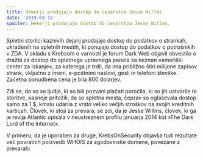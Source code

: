 ```yaml
---
title: Hekerji prodajajo dostop do cesarstva Jesse Willms
date: '2019-03-15'
spoiler: Hekerji prodajajo dostop do cesarstva Jesse Willms.
---
```


Spletni storilci kaznivih dejanj prodajajo dostop do podatkov o strankah, ukradenih na spletnih mestih, ki ponujajo dostop do podatkov o potrošnikih v ZDA. V skladu s Krebsom o varnosti je forum Dark Web objavil obvestilo o dražbi za dostop do spletnega upravnega panela za neznan »ameriški center za iskanje«, za katerega je trdil, da ima približno štiri milijone zapisov strank, vključno z imeni, e-poštnimi naslovi, gesli in telefoni številke. Začetna ponudbena cena je bila 800 dolarjev.

Zdi se, da so se ljudje, ki so bili pozvani plačati poročila, ki so jih ustvarile te storitve, kasneje pritožili, da so spletna mesta, čeprav so oglaševala dostop samo za 1 $, kmalu udarila z vrsto veliko večjih stroškov na svojih kreditnih karticah. Človek, ki stoji za prevara, se zdi, da je Jesse Willms, človek, ki ga je revija Atlantic opisala v neustreznem profilu januarja 2014 kot »The Dark Lord of the Internet«.

V primeru, da je uporaben za druge, KrebsOnSecurity objavlja tudi rezultate več povratnih poizvedb WHOIS za zgodovinske domene, povezane z prevarah:
